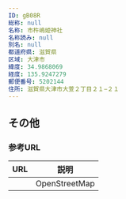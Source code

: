 ```yaml
---
ID: gB08R
総称: null
名称: 市杵嶋姫神社
名称読み: null
別名: null
都道府県: 滋賀県
区域: 大津市
緯度: 34.9868069
経度: 135.9247279
郵便番号: 5202144
住所: 滋賀県大津市大萱２丁目２１−２１
---
```


## その他

### 参考URL

| URL | 説明          |
| --- | ------------- |
|     | OpenStreetMap |
